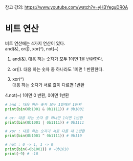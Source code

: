 참고 강의: https://www.youtube.com/watch?v=yHBYeguDR0A
# 비트 연산

비트 연산에는 4가지 연산이 있다.  
and(&), or(|), xor(^), not(~)

1. and(&). 
대응 하는 숫자가 모두 1이면 1을 반환한다.

2. or(|). 
대응 하는 숫자 중 하나라도 1이면 1 반환한다.  

3. xor(^)  
대응 하는 숫자가 서로 값이 다르면 1반환  

4.not(~)
1이면 0 반환, 0이면 1반환
``` python
# and : 대응 하는 숫자 모두 1일때만 1반환
print(bin(0b1001 & 0b1111)) # 0b1001

# or: 대응 하는 숫자 중 하나만 1이면 1반환
print(bin(0b1001 | 0b1111)) # 0b1111

# xor : 대응 하는 숫자가 서로 다를 때 1반환
print(bin(0b1001 ^ 0b1111)) # 0b110

# not : 0 -> 1, 1 -> 0
print(bin(~0b1001)) # -0b1010
print(~9) # -10
```




